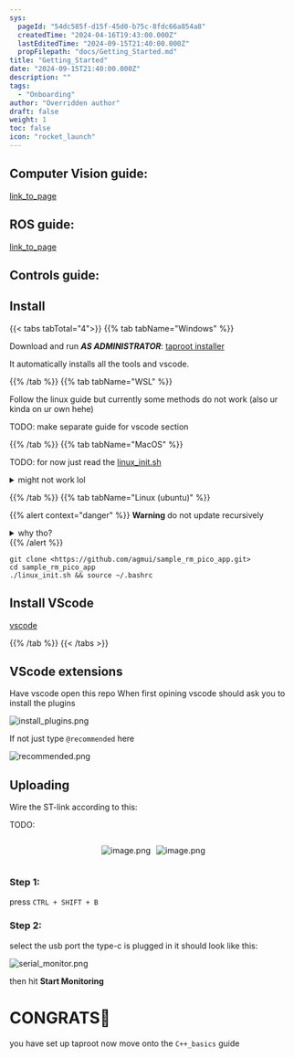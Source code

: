 ```yaml
---
sys:
  pageId: "54dc585f-d15f-45d0-b75c-8fdc66a854a8"
  createdTime: "2024-04-16T19:43:00.000Z"
  lastEditedTime: "2024-09-15T21:40:00.000Z"
  propFilepath: "docs/Getting_Started.md"
title: "Getting_Started"
date: "2024-09-15T21:40:00.000Z"
description: ""
tags:
  - "Onboarding"
author: "Overridden author"
draft: false
weight: 1
toc: false
icon: "rocket_launch"
---
```


## Computer Vision guide:

[link_to_page](86d45bc0-388b-4d26-8848-44f255f73d0e)

## ROS guide:

[link_to_page](3c76c1de-ec8f-46d6-8b0a-294005edc2d5)

## Controls guide:

## Install

{{< tabs tabTotal="4">}}
{{% tab tabName="Windows" %}}

Download and run _**AS ADMINISTRATOR**_: [taproot installer](https://github.com/Thornbots/TeachingFreshies/releases/tag/1.0)

It automatically installs all the tools and vscode.

{{% /tab %}}
{{% tab tabName="WSL" %}}

Follow the linux guide but currently some methods do not work (also ur kinda on ur own hehe)

TODO: make separate guide for vscode section

{{% /tab %}}
{{% tab tabName="MacOS" %}}

TODO: for now just read the [linux_init.sh](https://github.com/agmui/sample_rm_pico_app/blob/main/linux_init.sh)

<details>
<summary>might not work lol</summary>

`brew install libusb pkg-config`

Next install: [vscode](https://code.visualstudio.com/Download)

</details>

{{% /tab %}}
{{% tab tabName="Linux (ubuntu)" %}}

{{% alert context="danger" %}}
**Warning** do not update recursively
<details>
<summary>why tho?</summary>
There are some submodules that may go on for a while (like tinyusb) and I highly
recommend you don't need to get them.
If you want to see what submodules I update just look in `linux_init.sh`
</details>
{{% /alert %}}

```shell
git clone <https://github.com/agmui/sample_rm_pico_app.git>
cd sample_rm_pico_app
./linux_init.sh && source ~/.bashrc
```

## Install VScode

[vscode](https://code.visualstudio.com/Download)

{{% /tab %}}
{{< /tabs >}}

## VScode extensions

Have vscode open this repo
When first opining vscode should ask you to install the plugins

![install_plugins.png](https://prod-files-secure.s3.us-west-2.amazonaws.com/d518164a-d88e-44d1-a4ee-3adb3bd8bce0/89bd30f0-1825-4e77-867b-0a41ce370880/install_plugins.png?X-Amz-Algorithm=AWS4-HMAC-SHA256&X-Amz-Content-Sha256=UNSIGNED-PAYLOAD&X-Amz-Credential=ASIAZI2LB466UJCI2C4Y%2F20250216%2Fus-west-2%2Fs3%2Faws4_request&X-Amz-Date=20250216T121426Z&X-Amz-Expires=3600&X-Amz-Security-Token=IQoJb3JpZ2luX2VjEDQaCXVzLXdlc3QtMiJIMEYCIQDMudp1J1criFrRwUVIkB5a9bLxzYl7Y%2FBWPgLx1A71TAIhAKPepZfwZ1WWXRibdsAA844f8mSfQUH%2B9PGJ6McK0G%2F4Kv8DCF0QABoMNjM3NDIzMTgzODA1IgxANe6ur0oEjE%2FAy18q3ANg1%2B3Wzs1U5F2Fz8gatfSk6lYYQrLZ4QzXjOf1WuNxn9EGUAeLrIdOUY66pLpCwHyWci%2BmDKgHNkDjbMxtMfEIMvp7kxwKm7JDkcgLlgRkzz1VdxgOXzLiYhvCobVJLevpIo%2FAhy%2Bq%2BCHaQ3p86HhHChAiq0PigQNtfke9m2aj2VvT8R9GLpXEAXVhSxgtFQcb85uwFYNN2PDKWyDEXtZ27XJG11wVDr0XuWnzpwg6Wwqx0cni2bgxxZ4SWqKqb93abOEFZZC4lNam6uLknJZ9kU97KOAbuZ1ozOLWkyvhNfadDeSAZSkEEkMGxTIV5Vt%2BmlUur%2FV0zTmDWU0Hi75G60HnXvl81q6TrMK6S94w1%2FEkD3RF0l2c7rPILEum0ae8z7NuaRoEjybMMTS%2FTsuJI48lwE8a%2B7jdFQvlRIJyOviM9WQ9hlFFzI1AhGDrApW1D9zxzvlJxkMif4NpGVhENU6fahvUyAyPDDTUMWjCA9F3OjGIAaSFeN8D6X66UQXMun4llwRH3jG7u%2FCWN4RvFwUDwIW0cxLA4zrCoPsltfG9oyqN8tCUSrlhUhIJTx%2B1jxmrPiqnFKBwbS3MzYkRGh5MnaOA5%2BEEQzPtkEW3iThSgAWBIu4NJ%2BUq5zCXose9BjqkAaeKKi7rGQeI713a6vJMtwg9UIKD%2F7FDu8WS1eJ2bz2ZCRwTO4%2F%2FV1u8I39SbNlSGe1PzB4zTL12G3M4O5eI0fdURUGcypbYVK9ay2TeCE9ygZ%2Fr5UTEiWS1nmwRo83bIfPmkT6DOMmuz%2Fk1alncyh20lxf3hJElsOlMlpuKmPVCpzWNlBJ5NziKl%2F01Rihr4LMs4PnzrgCsU1KoT3w08%2FpLN77C&X-Amz-Signature=47e1aa5087bc941d50acdde1c1688fbf711251853de4488a7c004cdeb48ea722&X-Amz-SignedHeaders=host&x-id=GetObject)

If not just type `@recommended` here  

![recommended.png](https://prod-files-secure.s3.us-west-2.amazonaws.com/d518164a-d88e-44d1-a4ee-3adb3bd8bce0/61e661e9-5d85-4dfc-be0d-8d2097a5e793/recommended.png?X-Amz-Algorithm=AWS4-HMAC-SHA256&X-Amz-Content-Sha256=UNSIGNED-PAYLOAD&X-Amz-Credential=ASIAZI2LB466UJCI2C4Y%2F20250216%2Fus-west-2%2Fs3%2Faws4_request&X-Amz-Date=20250216T121426Z&X-Amz-Expires=3600&X-Amz-Security-Token=IQoJb3JpZ2luX2VjEDQaCXVzLXdlc3QtMiJIMEYCIQDMudp1J1criFrRwUVIkB5a9bLxzYl7Y%2FBWPgLx1A71TAIhAKPepZfwZ1WWXRibdsAA844f8mSfQUH%2B9PGJ6McK0G%2F4Kv8DCF0QABoMNjM3NDIzMTgzODA1IgxANe6ur0oEjE%2FAy18q3ANg1%2B3Wzs1U5F2Fz8gatfSk6lYYQrLZ4QzXjOf1WuNxn9EGUAeLrIdOUY66pLpCwHyWci%2BmDKgHNkDjbMxtMfEIMvp7kxwKm7JDkcgLlgRkzz1VdxgOXzLiYhvCobVJLevpIo%2FAhy%2Bq%2BCHaQ3p86HhHChAiq0PigQNtfke9m2aj2VvT8R9GLpXEAXVhSxgtFQcb85uwFYNN2PDKWyDEXtZ27XJG11wVDr0XuWnzpwg6Wwqx0cni2bgxxZ4SWqKqb93abOEFZZC4lNam6uLknJZ9kU97KOAbuZ1ozOLWkyvhNfadDeSAZSkEEkMGxTIV5Vt%2BmlUur%2FV0zTmDWU0Hi75G60HnXvl81q6TrMK6S94w1%2FEkD3RF0l2c7rPILEum0ae8z7NuaRoEjybMMTS%2FTsuJI48lwE8a%2B7jdFQvlRIJyOviM9WQ9hlFFzI1AhGDrApW1D9zxzvlJxkMif4NpGVhENU6fahvUyAyPDDTUMWjCA9F3OjGIAaSFeN8D6X66UQXMun4llwRH3jG7u%2FCWN4RvFwUDwIW0cxLA4zrCoPsltfG9oyqN8tCUSrlhUhIJTx%2B1jxmrPiqnFKBwbS3MzYkRGh5MnaOA5%2BEEQzPtkEW3iThSgAWBIu4NJ%2BUq5zCXose9BjqkAaeKKi7rGQeI713a6vJMtwg9UIKD%2F7FDu8WS1eJ2bz2ZCRwTO4%2F%2FV1u8I39SbNlSGe1PzB4zTL12G3M4O5eI0fdURUGcypbYVK9ay2TeCE9ygZ%2Fr5UTEiWS1nmwRo83bIfPmkT6DOMmuz%2Fk1alncyh20lxf3hJElsOlMlpuKmPVCpzWNlBJ5NziKl%2F01Rihr4LMs4PnzrgCsU1KoT3w08%2FpLN77C&X-Amz-Signature=c2686587571ded418024208edd5630465e0a72f1b07ac39d0a3a228968d3225d&X-Amz-SignedHeaders=host&x-id=GetObject)

## Uploading

Wire the ST-link according to this:

TODO:

<div style="display: flex;flex-direction: row; column-gap:10px; max-width: 630px;justify-content: center;">
<div>

![image.png](https://prod-files-secure.s3.us-west-2.amazonaws.com/d518164a-d88e-44d1-a4ee-3adb3bd8bce0/210ecb78-1116-4d7b-b9b7-2292f66fa2c2/image.png?X-Amz-Algorithm=AWS4-HMAC-SHA256&X-Amz-Content-Sha256=UNSIGNED-PAYLOAD&X-Amz-Credential=ASIAZI2LB466UBRFJKVU%2F20250216%2Fus-west-2%2Fs3%2Faws4_request&X-Amz-Date=20250216T121428Z&X-Amz-Expires=3600&X-Amz-Security-Token=IQoJb3JpZ2luX2VjEDQaCXVzLXdlc3QtMiJHMEUCIA%2FQ54CaJav%2FiS6CHSPXZt0RGFn1EzJv5QbtSOTE8PSeAiEAqMu5ZKhDljs0EJxMX5ckmAVPn56jkuhoBWyWJLIjeYIq%2FwMIXRAAGgw2Mzc0MjMxODM4MDUiDGmMtzqH0N4I2pYNTSrcAxb6FXtqyLADypgp7aABIj7ZED%2FV4JsYVw3vJYkl8y3N3tB%2B0DG1DgdGemEjQFtzsKFvI7jJqWAE1pANPDcoVlS8uqU3%2FaSWYlrAVeSngo5%2Fa0UexeatwFw7rAEwrrSOpGgcg3MNUjdoDqFvI3xxZ%2F97cPDzTlBzpk2SBTmXFjTdNuSk4%2Bo9rDmXpJqQDGqPixySrTxVBXt8mtbaALG9N1OXsKPpECOVXilIiC%2FtNK7qUym8KJot7SlZRJcWvOtmI62h3OeHXPuB%2FNfe4T9LYbOw2Wdw7bSTAUit0iC40sebZ5rqs2KOVuEvfe9IaO%2FWQxTN6ZtkbCl7Ak1nFiVopZlR3Te0L5y11iDt3K43gjX0Cb0BmUmwTw%2Bo3ha8GwcDwLNUDu3MJAZvzRiwpfq4Tpc4gk6grRP0IBuVJpN6%2Fx4Ia9vjpbS7eNTxPeOl1EqV26pnPmXNUqdWJba%2BUdQ7r15THlG%2FvaNpeSbfoXZSinUGsnQlynrk%2Bf0no1%2FrKMOpDwPWOUZSMO9nrPNZ3VA3pDr98rxhkaQEfWn%2B2ltQhFRgJQkA2xx6VFh9EDX2nlAcOSQXlATNomNZ4F02paq15nqM96dOupZ7soYf54kmUQUFmQlGJqHjo57NrBeqMPycx70GOqUBPAKbEGAA6BJ2I%2FYa2p08Ye2KAsQ16YigTzwp%2By4F58dwDoAZGlg%2FbCL5MwAeB4%2FejIzejrTE6KEFuFmvgo0Lawoo225ZYUasNrxdhgyEnoSeZsW5veiRATk%2F6JccmQWzLrivsif1N8sX2ymTFZVCipRVf7tIkSV7ZpEvPCg%2FBeOlPdAuCprUixqsNr%2FYsiaKVyhwMD8TY1p%2BVAycvv2%2F3VyqrC84&X-Amz-Signature=a943650e3a35bda6545742028445ee22cbd44aa7abf5184d408c6f9c8ac54b42&X-Amz-SignedHeaders=host&x-id=GetObject)

</div>
<div>

![image.png](https://prod-files-secure.s3.us-west-2.amazonaws.com/d518164a-d88e-44d1-a4ee-3adb3bd8bce0/33a0fd0f-8ca6-4a86-8e09-26e95ded1fff/image.png?X-Amz-Algorithm=AWS4-HMAC-SHA256&X-Amz-Content-Sha256=UNSIGNED-PAYLOAD&X-Amz-Credential=ASIAZI2LB466ZRRU7K7N%2F20250216%2Fus-west-2%2Fs3%2Faws4_request&X-Amz-Date=20250216T121428Z&X-Amz-Expires=3600&X-Amz-Security-Token=IQoJb3JpZ2luX2VjEDQaCXVzLXdlc3QtMiJHMEUCIQCuXAvw0F5tvmUb5fK%2BqKse%2FI2exVPt1DkeB%2FT9WA1xEwIgbpFtDUjZZ5Qw4nprctfO82NoQ7Jcx%2FziR1vcUq45vp0q%2FwMIXRAAGgw2Mzc0MjMxODM4MDUiDJNFknF%2BK0tctozvLyrcA2Qr51XPO%2F%2B3HT53%2FY%2FbbjuAzrsq61EeSIIlP7c3hiNsNQrHImK3x42W6giU8aKrVYmFTFm9smIYVNSYXY75DFjbFYczX2r%2BzbDM7Ked88%2BQSgugKQSRcQzpa8GUHp8XegN2qRTG84GARpscOdWnv3b8YDSAScjAMMgu4N%2BBuXYYAcr9%2Boi3CI6OVtQJUJGFEpqCpWvMyWUy0kQ%2BYiqE8QWDlOCk5vb1XWO5b0fdJCyiVAuSBC%2F%2FAmvvI5DziNXHkMITnAmrythKRJA1BPJxRgDZa2%2F8dXCxeeicPY9Dc%2B5MPwhvwbXfVtNwvEsSvVb8SVx06u6P9XSbp%2FZMVSzdImXk1fLgLEbpB%2BLmKlqOgSNw64YMphjk0k6Ly3UsumiQktvu4b4CkPLiGAFFUpkS4LhbUZODwpMqLK6VkcAH13GwacCDWhEb5TREk3%2F9xReooSyU%2FL6cM8Z4zpgdi4Wj3rqZyFlUl19RdXgrmlBDckGYGh%2F43KyxTIxAkRsXJq6vGZwdyWKX7wvPgD61O2UQC8J9h%2F22OtBPvlHTld9Z6JJbOKq9ChCxEgsVwIGUJN90cGTTeCRD%2FfcvoRs2ROmwmjj9OMKQ4T5JvTwx4i8NSxaMjEOSOtwJ9GfDpF7BMIKcx70GOqUBE10AmPw2KaTDIfDI7QZsi4im1KEAKKQqMtY%2Bb1XD06rZy2wkWheHLs7xF0%2F8BNlmH2fTSRoweNTtD9YsYCwpyYvDHGT2FktbM8Vpca82GF7j8cLMRr0AjYPwlPq5%2FLyQrmYORz3gcRIvJoxE3nCCjtQStNGxtFi59LL396P9VtI6zZtxfRsjpQbAqVZJOkPY2PYVJztOpDjL1j9AGm364W%2BKfJbv&X-Amz-Signature=9717d7f497efdbe21ea2292d22d530558f8adaa919ce3565e47e6a6a622f795b&X-Amz-SignedHeaders=host&x-id=GetObject)

</div>
</div>

### Step 1:

press `CTRL + SHIFT + B`

### Step 2:

select the usb port the type-c is plugged in it should look like this:

![serial_monitor.png](https://prod-files-secure.s3.us-west-2.amazonaws.com/d518164a-d88e-44d1-a4ee-3adb3bd8bce0/f03f4774-05d4-4393-b6a0-d5efb6d315ab/serial_monitor.png?X-Amz-Algorithm=AWS4-HMAC-SHA256&X-Amz-Content-Sha256=UNSIGNED-PAYLOAD&X-Amz-Credential=ASIAZI2LB466UJCI2C4Y%2F20250216%2Fus-west-2%2Fs3%2Faws4_request&X-Amz-Date=20250216T121426Z&X-Amz-Expires=3600&X-Amz-Security-Token=IQoJb3JpZ2luX2VjEDQaCXVzLXdlc3QtMiJIMEYCIQDMudp1J1criFrRwUVIkB5a9bLxzYl7Y%2FBWPgLx1A71TAIhAKPepZfwZ1WWXRibdsAA844f8mSfQUH%2B9PGJ6McK0G%2F4Kv8DCF0QABoMNjM3NDIzMTgzODA1IgxANe6ur0oEjE%2FAy18q3ANg1%2B3Wzs1U5F2Fz8gatfSk6lYYQrLZ4QzXjOf1WuNxn9EGUAeLrIdOUY66pLpCwHyWci%2BmDKgHNkDjbMxtMfEIMvp7kxwKm7JDkcgLlgRkzz1VdxgOXzLiYhvCobVJLevpIo%2FAhy%2Bq%2BCHaQ3p86HhHChAiq0PigQNtfke9m2aj2VvT8R9GLpXEAXVhSxgtFQcb85uwFYNN2PDKWyDEXtZ27XJG11wVDr0XuWnzpwg6Wwqx0cni2bgxxZ4SWqKqb93abOEFZZC4lNam6uLknJZ9kU97KOAbuZ1ozOLWkyvhNfadDeSAZSkEEkMGxTIV5Vt%2BmlUur%2FV0zTmDWU0Hi75G60HnXvl81q6TrMK6S94w1%2FEkD3RF0l2c7rPILEum0ae8z7NuaRoEjybMMTS%2FTsuJI48lwE8a%2B7jdFQvlRIJyOviM9WQ9hlFFzI1AhGDrApW1D9zxzvlJxkMif4NpGVhENU6fahvUyAyPDDTUMWjCA9F3OjGIAaSFeN8D6X66UQXMun4llwRH3jG7u%2FCWN4RvFwUDwIW0cxLA4zrCoPsltfG9oyqN8tCUSrlhUhIJTx%2B1jxmrPiqnFKBwbS3MzYkRGh5MnaOA5%2BEEQzPtkEW3iThSgAWBIu4NJ%2BUq5zCXose9BjqkAaeKKi7rGQeI713a6vJMtwg9UIKD%2F7FDu8WS1eJ2bz2ZCRwTO4%2F%2FV1u8I39SbNlSGe1PzB4zTL12G3M4O5eI0fdURUGcypbYVK9ay2TeCE9ygZ%2Fr5UTEiWS1nmwRo83bIfPmkT6DOMmuz%2Fk1alncyh20lxf3hJElsOlMlpuKmPVCpzWNlBJ5NziKl%2F01Rihr4LMs4PnzrgCsU1KoT3w08%2FpLN77C&X-Amz-Signature=0998e445f832636c624705bc97d00234d27268bc2dcac1b48f9be1d246a655cc&X-Amz-SignedHeaders=host&x-id=GetObject)

then hit **Start Monitoring**

# CONGRATS🎉

you have set up taproot now move onto the `C++_basics` guide
